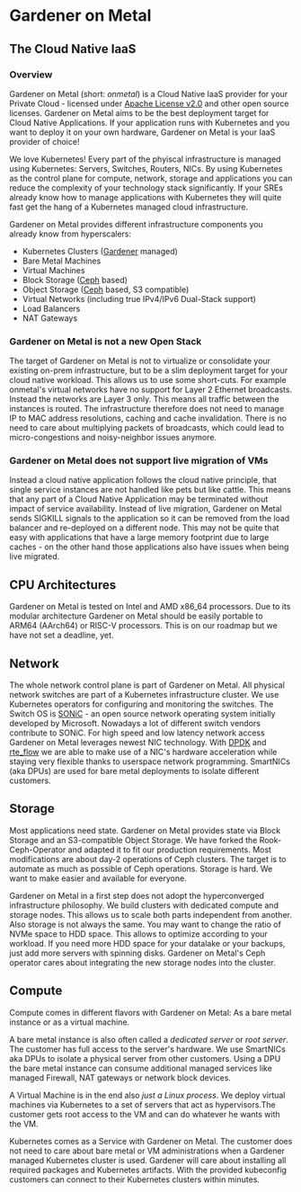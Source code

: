 # Gardener on Metal
## The Cloud Native IaaS

### Overview
Gardener on Metal (short: *onmetal*) is a Cloud Native IaaS provider for your Private Cloud - licensed under [Apache License v2.0](https://www.apache.org/licenses/LICENSE-2.0) and other open source licenses.
Gardener on Metal aims to be the best deployment target for Cloud Native Applications.
If your application runs with Kubernetes and you want to deploy it on your own hardware,
Gardener on Metal is your IaaS provider of choice!

We love Kubernetes!
Every part of the phyiscal infrastructure is managed using Kubernetes: Servers, Switches, Routers, NICs.
By using Kubernetes as the control plane for compute, network, storage and applications you can reduce the complexity of your technology stack significantly.
If your SREs already know how to manage applications with Kubernetes they will quite fast get the hang of a Kubernetes managed cloud infrastructure.

Gardener on Metal provides different infrastructure components you already know from hyperscalers:
- Kubernetes Clusters ([Gardener](https://gardener.cloud/) managed)
- Bare Metal Machines
- Virtual Machines
- Block Storage ([Ceph](https://docs.ceph.com/en/latest/) based)
- Object Storage ([Ceph](https://docs.ceph.com/en/latest/) based, S3 compatible)
- Virtual Networks (including true IPv4/IPv6 Dual-Stack support)
- Load Balancers
- NAT Gateways

### Gardener on Metal is not a new Open Stack
The target of Gardener on Metal is not to virtualize or consolidate your existing on-prem infrastructure,
but to be a slim deployment target for your cloud native workload. This allows us to use some short-cuts.
For example onmetal's virtual networks have no support for Layer 2 Ethernet broadcasts. Instead the networks are
Layer 3 only. This means all traffic between the instances is routed. The infrastructure therefore does not need to
manage IP to MAC address resolutions, caching and cache invalidation. There is no need to care about multiplying
packets of broadcasts, which could lead to micro-congestions and noisy-neighbor issues anymore.

### Gardener on Metal does not support live migration of VMs
Instead a cloud native application follows the cloud native principle, that single service instances are not handled like
pets but like cattle. This means that any part of a Cloud Native Application may be terminated without impact of service
availability. Instead of live migration, Gardener on Metal sends SIGKILL signals to the application so it can be removed
from the load balancer and re-deployed on a different node. This may not be quite that easy with applications that have
a large memory footprint due to large caches - on the other hand those applications also have issues when being live
migrated.

## CPU Architectures
Gardener on Metal is tested on Intel and AMD x86_64 processors. Due to its modular architecture Gardener on Metal
should be easily portable to ARM64 (AArch64) or RISC-V processors. This is on our roadmap but we have not set a
deadline, yet.

## Network
The whole network control plane is part of Gardener on Metal.
All physical network switches are part of a Kubernetes infrastructure cluster. We use Kubernetes operators for configuring and monitoring the switches.
The Switch OS is [SONiC](https://azure.github.io/SONiC/) - an open source network operating system initially
developed by Microsoft. Nowadays a lot of different switch vendors contribute to SONiC.
For high speed and low latency network access Gardener on Metal leverages newest NIC technology.
With [DPDK](https://www.dpdk.org/) and [rte_flow](https://doc.dpdk.org/guides/prog_guide/rte_flow.html) we are able
to make use of a NIC's hardware acceleration while staying very flexible thanks to userspace network programming.
SmartNICs (aka DPUs) are used for bare metal deployments to isolate different customers.

## Storage
Most applications need state. Gardener on Metal provides state via Block Storage and an S3-compatible Object
Storage. We have forked the Rook-Ceph-Operator and adapted it to fit our production requirements. Most
modifications are about day-2 operations of Ceph clusters. The target is to automate as much as possible of Ceph
operations. Storage is hard. We want to make easier and available for everyone.

Gardener on Metal in a first step does not adopt the hyperconverged infrastructure philosophy. We build clusters with dedicated compute and storage nodes.
This allows us to scale both parts independent from another. Also storage is not always the same. You may want to change the ratio of NVMe space to HDD space.
This allows to optimize according to your workload. If you need more HDD space for your datalake or your backups,
just add more servers with spinning disks. Gardener on Metal's Ceph operator cares about integrating the new storage
nodes into the cluster.

## Compute
Compute comes in different flavors with Gardener on Metal: As a bare metal instance or as a virtual machine.

A bare metal instance is also often called a *dedicated server* or *root server*. The customer has full access to the server's hardware. We use SmartNICs aka DPUs to isolate a physical server from other customers. Using a DPU the bare metal instance can consume additional managed services like managed Firewall, NAT gateways or network block devices.

A Virtual Machine is in the end also *just a Linux process*.
We deploy virtual machines via Kubernetes to a set of servers that act as hypervisors.The customer gets root access to the VM and can do whatever he wants with the VM.

Kubernetes comes as a Service with Gardener on Metal.
The customer does not need to care about bare metal or VM administrations when a Gardener managed Kubernetes
cluster is used. Gardener will care about installing all required packages and Kubernetes artifacts. With the provided
kubeconfig customers can connect to their Kubernetes clusters within minutes.
